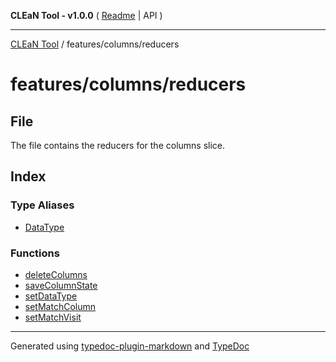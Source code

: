 **CLEaN Tool - v1.0.0** ( [Readme](../../../README.md) \| API )

***

[CLEaN Tool](../../../modules.md) / features/columns/reducers

# features/columns/reducers

## File

The file contains the reducers for the columns slice.

## Index

### Type Aliases

- [DataType](type-aliases/DataType.md)

### Functions

- [deleteColumns](functions/deleteColumns.md)
- [saveColumnState](functions/saveColumnState.md)
- [setDataType](functions/setDataType.md)
- [setMatchColumn](functions/setMatchColumn.md)
- [setMatchVisit](functions/setMatchVisit.md)

***

Generated using [typedoc-plugin-markdown](https://www.npmjs.com/package/typedoc-plugin-markdown) and [TypeDoc](https://typedoc.org/)
